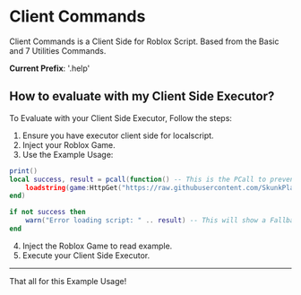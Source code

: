 # Client Commands

Client Commands is a Client Side for Roblox Script.
Based from the Basic and 7 Utilities Commands.

**Current Prefix**: '.help'

## How to evaluate with my Client Side Executor?

To Evaluate with your Client Side Executor, Follow the steps:
1. Ensure you have executor client side for localscript.
2. Inject your Roblox Game.
3. Use the Example Usage:
```lua
print()
local success, result = pcall(function() -- This is the PCall to prevent Fallback.
    loadstring(game:HttpGet("https://raw.githubusercontent.com/SkunkPlatform-Team/ClientCommands/refs/heads/main/Main.txt"))() -- Evaluate with loadstring.
end)

if not success then
    warn("Error loading script: " .. result) -- This will show a Fallback Error.
end
```
4. Inject the Roblox Game to read example.
5. Execute your Client Side Executor.

---

That all for this Example Usage!
